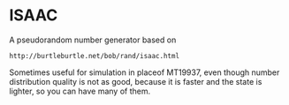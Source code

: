 # ISAAC #

A pseudorandom number generator based on

    http://burtleburtle.net/bob/rand/isaac.html

Sometimes useful for simulation in placeof MT19937, even though number distribution quality is not as good, because it is faster and the state is lighter, so you can have many of them.
